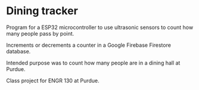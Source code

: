 # Dining tracker

Program for a ESP32 microcontroller to use ultrasonic sensors to count how many people pass by point. 

Increments or decrements a counter in a Google Firebase Firestore database.

Intended purpose was to count how many people are in a dining hall at Purdue.

Class project for ENGR 130 at Purdue.
